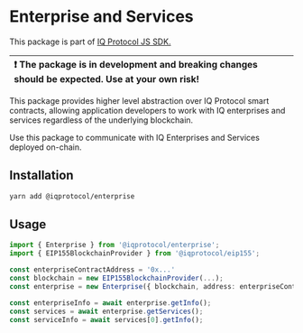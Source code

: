 # Enterprise and Services
This package is part of [IQ Protocol JS SDK.](https://github.com/iqlabsorg/iq-sdk-js)

| :exclamation: The package is in development and breaking changes should be expected. Use at your own risk! |
|:------------------------------------------------------------------------------------------------------------------|

This package provides higher level abstraction over IQ Protocol smart contracts, allowing application developers to work with IQ enterprises and services regardless of the underlying blockchain.   

Use this package to communicate with IQ Enterprises and Services deployed on-chain.

## Installation  
```bash
yarn add @iqprotocol/enterprise
```

## Usage
```ts
import { Enterprise } from '@iqprotocol/enterprise';
import { EIP155BlockchainProvider } from '@iqprotocol/eip155';

const enterpriseContractAddress = '0x...'
const blockchain = new EIP155BlockchainProvider(...);
const enterprise = new Enterprise({ blockchain, address: enterpriseContractAddress });

const enterpriseInfo = await enterprise.getInfo();
const services = await enterprise.getServices();
const serviceInfo = await services[0].getInfo();

```
